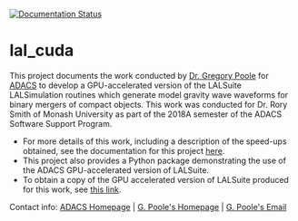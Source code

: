 [![Documentation Status](https://readthedocs.org/projects/adacs-ss18a-rsmith-python/badge/?version=latest)](https://adacs-ss18a-rsmith-python.readthedocs.io/en/latest/?badge=latest)

# lal_cuda

This project documents the work conducted by [Dr. Gregory Poole][1] for [ADACS][2] to develop a GPU-accelerated version of the LALSuite LALSimulation routines which generate model gravity wave waveforms for binary mergers of compact objects.  This work was conducted for Dr. Rory Smith of Monash University as part of the 2018A semester of the ADACS Software Support Program.

* For more details of this work, including a description of the speed-ups obtained, see the documentation for this project [here][3].
* This project also provides a Python package demonstrating the use of the ADACS GPU-accelerated version of LALSuite.
* To obtain a copy of the GPU accelerated version of LALSuite produced for this work, see [this link][4].

Contact info: [ADACS Homepage][2] | [G. Poole's Homepage][1] | [G. Poole's Email][5]

[1]: http://www.astronomy.swin.edu.au/~gpoole/
[2]: https://adacs.org.au/  
[3]: http://ADACS-SS18A-RSmith-python.readthedocs.io/en/latest
[4]: https://github.com/ADACS-Australia/ADACS-SS18A-RSmith
[5]: mailto:gbpoole@gmail.com

